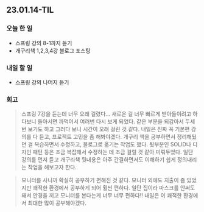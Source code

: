 ## 23.01.14-TIL

### 오늘 한 일
- 스프링 강의 8-1까지 듣기
- 개구리책 1,2,3,4강 블로그 포스팅

### 내일 할 일
- 스프링 강의 나머지 듣기

### 회고
> 스프링 7강을 듣는데 너무 오래 걸렸다... 새로운 걸 너무 빠르게 받아들이려고 하다보니 돌아서면 까먹어서 여러번 다시 보게 되었다. 같은 부분을 되감아서 두세번 보기도 하고 그러다 보니 시간이 오래 걸린 것 같다. 
> 내일은 진짜 꼭 기본편 강의를 다 듣고, 프로젝트 고민을 좀 해봐야겠다. 개구리 책을 공부하면서 정리해뒀던 걸 복습하면서 수정하고, 블로그로 옮기는 작업도 했다. 뒷부분인 SOLID나 디자인 패턴 등은 
> 조금 복잡해서 수정하는 데 조금 걸릴 것 같아 미뤄두었다. 일단 강의를 먼저 듣고 개구리책 뒷내용은 아주 간결하면서도 이해하기 쉽게 정의내리는 작업을 해보고자 한다.

> 모니터를 사니까 확실히 공부하기 편해진 것 같다. 모니터 외에도 지출이 좀 있었지만 쾌적한 환경에서 공부하게 되어 훨씬 편하다. 일단 집이라 마스크를 안써도 돼서 안경을 끼고 모니터를 본다는게 너무 너무 편하다!!
> 내일은 이 쾌적한 환경에서 최대한 많이 공부해야겠다.
